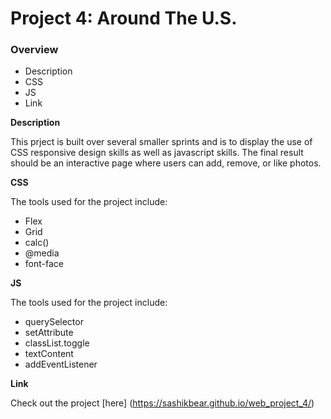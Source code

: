 # Project 4: Around The U.S.

### Overview

- Description
- CSS
- JS
- Link

**Description**

This prject is built over several smaller sprints and is to display the use of CSS responsive design skills as well as javascript skills. The final result should be an interactive page where users can add, remove, or like photos.

**CSS**

The tools used for the project include:

- Flex
- Grid
- calc()
- @media
- font-face

**JS**

The tools used for the project include:

- querySelector
- setAttribute
- classList.toggle
- textContent
- addEventListener

**Link**

Check out the project [here] (https://sashikbear.github.io/web_project_4/)
